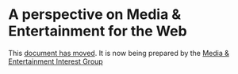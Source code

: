 # A perspective on Media &amp; Entertainment for the Web

This [document has moved](https://w3c.github.io/me-vision/). It is now being prepared by the [Media & Entertainment Interest Group](https://www.w3.org/2011/webtv/)
